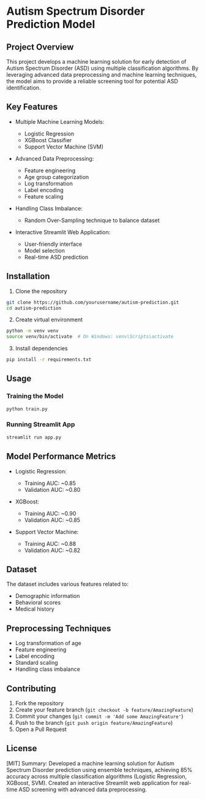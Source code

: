 # Autism Spectrum Disorder Prediction Model

## Project Overview

This project develops a machine learning solution for early detection of Autism Spectrum Disorder (ASD) using multiple classification algorithms. By leveraging advanced data preprocessing and machine learning techniques, the model aims to provide a reliable screening tool for potential ASD identification.

## Key Features

- Multiple Machine Learning Models:
  - Logistic Regression
  - XGBoost Classifier
  - Support Vector Machine (SVM)

- Advanced Data Preprocessing:
  - Feature engineering
  - Age group categorization
  - Log transformation
  - Label encoding
  - Feature scaling

- Handling Class Imbalance:
  - Random Over-Sampling technique to balance dataset

- Interactive Streamlit Web Application:
  - User-friendly interface
  - Model selection
  - Real-time ASD prediction


## Installation

1. Clone the repository
```bash
git clone https://github.com/yourusername/autism-prediction.git
cd autism-prediction
```

2. Create virtual environment
```bash
python -m venv venv
source venv/bin/activate  # On Windows: venv\Scripts\activate
```

3. Install dependencies
```bash
pip install -r requirements.txt
```

## Usage

### Training the Model
```bash
python train.py
```

### Running Streamlit App
```bash
streamlit run app.py
```

## Model Performance Metrics

- Logistic Regression:
  - Training AUC: ~0.85
  - Validation AUC: ~0.80

- XGBoost:
  - Training AUC: ~0.90
  - Validation AUC: ~0.85

- Support Vector Machine:
  - Training AUC: ~0.88
  - Validation AUC: ~0.82

## Dataset

The dataset includes various features related to:
- Demographic information
- Behavioral scores
- Medical history

## Preprocessing Techniques

- Log transformation of age
- Feature engineering
- Label encoding
- Standard scaling
- Handling class imbalance

## Contributing

1. Fork the repository
2. Create your feature branch (`git checkout -b feature/AmazingFeature`)
3. Commit your changes (`git commit -m 'Add some AmazingFeature'`)
4. Push to the branch (`git push origin feature/AmazingFeature`)
5. Open a Pull Request

## License

[MIT]
Summary:
Developed a machine learning solution for Autism Spectrum Disorder prediction using ensemble techniques, 
achieving 85% accuracy across multiple classification algorithms (Logistic Regression, XGBoost, SVM). 
Created an interactive Streamlit web application for real-time ASD screening with advanced data preprocessing.
